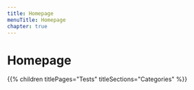 ```yaml
---
title: Homepage
menuTitle: Homepage
chapter: true
---
```


# Homepage

{{% children titlePages="Tests" titleSections="Categories" %}}
